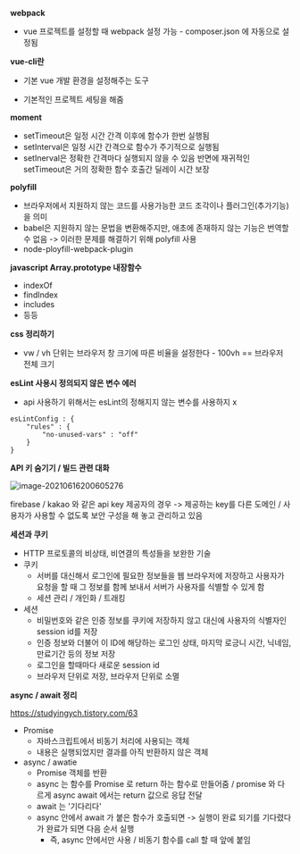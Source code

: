 **webpack**

- vue 프로젝트를 설정할 때 webpack 설정 가능 - composer.json 에 자동으로 설정됨



**vue-cli란**

- 기본 vue 개발 환경을 설정해주는 도구

- 기본적인 프로젝트 세팅을 해줌

  

**moment** 

- setTimeout은 일정 시간 간격 이후에 함수가 한번 실행됨
- setInterval은 일정 시간 간격으로 함수가 주기적으로 실행됨
- setInerval은 정확한 간격마다 실행되지 않을 수 있음 반면에 재귀적인 setTimeout은 거의 정확한 함수 호출간 딜레이 시간 보장



**polyfill**

- 브라우저에서 지원하지 않는 코드를 사용가능한 코드 조각이나 플러그인(추가기능)을 의미
- babel은 지원하지 않는 문법을 변환해주지만, 애초에 존재하지 않는 기능은 번역할 수 없음 -> 이러한 문제를 해결하기 위해 polyfill 사용
- node-ployfill-webpack-plugin



**javascript Array.prototype 내장함수**

- indexOf
- findIndex
- includes
- 등등



**css 정리하기**

- vw / vh 단위는 브라우저 창 크기에 따른 비율을 설정한다 - 100vh == 브라우저 전체 크기



**esLint 사용시 정의되지 않은 변수 에러**

- api 사용하기 위해서는 esLint의 정해지지 않는 변수를 사용하지 x

```
esLintConfig : {
	"rules" : {
		"no-unused-vars" : "off"
	}
}
```



**API 키 숨기기 / 빌드 관련 대화**



![image-20210616200605276](C:\Users\cloudstone\Desktop\hyesu\guide\TIL\TIL\image\front가이드\image-20210616200605276.png)

firebase / kakao 와 같은 api key 제공자의 경우 -> 제공하는 key를 다른 도메인 / 사용자가 사용할 수 없도록 보안 구성을 해 놓고 관리하고 있음



**세션과 쿠키**

- HTTP 프로토콜의 비상태, 비연결의 특성들을 보완한 기술
- 쿠키
  - 서버를 대신해서 로그인에 필요한 정보들을 웹 브라우저에 저장하고 사용자가 요청을 할 때 그 정보를 함께 보내서 서버가 사용자를 식별할 수 있게 함
  - 세션 관리 / 개인화 / 트래킹
- 세션
  - 비밀번호와 같은 인증 정보를 쿠키에 저장하지 않고 대신에 사용자의 식별자인 session id를 저장
  - 인증 정보와 더불어 이 ID에 해당하는 로그인 상태, 마지막 로긍니 시간, 닉네임, 만료기간 등의 정보 저장
  - 로그인을 할때마다 새로운 session id
  - 브라우저 단위로 저장, 브라우저 단위로 소멸



**async / await 정리**

https://studyingych.tistory.com/63

- Promise
  - 자바스크립트에서 비동기 처리에 사용되는 객체
  - 내용은 실행되었지만 결과를 아직 반환하지 않은 객체
- async / awatie
  - Promise 객체를 반환
  - async 는 함수를 Promise 로 return 하는 함수로 만들어줌 / promise 와 다르게 async await 에서는 return 값으로 응답 전달
  - await 는 '기다리다'
  - async 안에서 await 가 붙은 함수가 호출되면 -> 실행이 완료 되기를 기다렸다가 완료가 되면 다음 순서 실행
    - 즉, async 안에서만 사용 / 비동기 함수를 call 할 때 앞에 붙임

